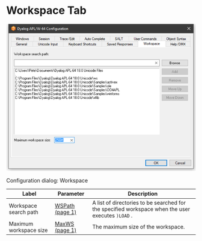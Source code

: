 # Workspace Tab

![configuration dialog workspace tab](../img/configuration-dialog-workspace-tab.png)

Configuration dialog: Workspace

| Label | Parameter | Description |
| --- | --- | ---  |
| Workspace search path | [WSPath (page 1)](../Installation%20and%20Configuration/Configuration%20Parameters/WSPath.htm#WSPath) | A list of directories to be searched for the specified workspace when the user executes `)LOAD` . |
| Maximum workspace size | [MaxWS (page 1)](../Installation%20and%20Configuration/Configuration%20Parameters/MaxWS.htm#MaxWS) | The maximum size of the workspace. |
